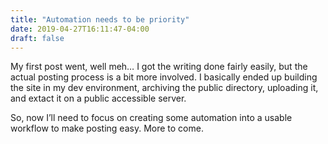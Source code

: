 ```yaml
---
title: "Automation needs to be priority"
date: 2019-04-27T16:11:47-04:00
draft: false
---
```

My first post went, well meh… I got the writing done fairly easily, but the actual posting process is a bit more involved. I basically ended up building the site in my dev environment, archiving the public directory, uploading it, and extact it on a public accessible server.

So, now I’ll need to focus on creating some automation into a usable workflow to make posting easy. More to come.


